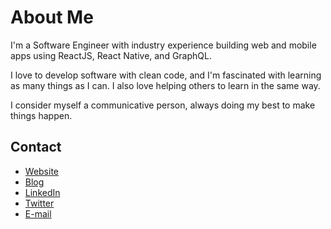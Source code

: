 # About Me

I'm a Software Engineer with industry experience building web and mobile apps using ReactJS, React Native, and GraphQL.

I love to develop software with clean code, and I'm fascinated with learning as many things as I can. I also love helping others to learn in the same way.

I consider myself a communicative person, always doing my best to make things happen. 


## Contact

- [Website](https://felippepuhle.github.io/)
- [Blog](https://medium.com/@felippepuhle)
- [LinkedIn](https://www.linkedin.com/in/felippepuhle)
- [Twitter](https://www.twitter.com/felippepuhle)
- [E-mail](mailto:felippe.puhle@gmail.com)
